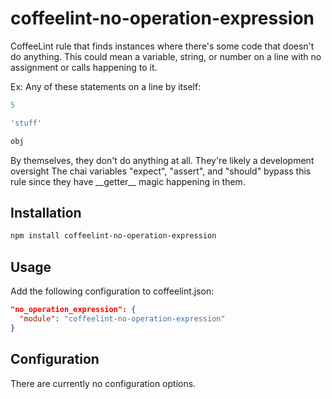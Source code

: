 # coffeelint-no-operation-expression
CoffeeLint rule that finds instances where there's some code that doesn't do anything.
This could mean a variable, string, or number on a line with no assignment or calls happening to it.

Ex: Any of these statements on a line by itself:
```js
5
```
```js
'stuff'
```
```js
obj
```
By themselves, they don't do anything at all. They're likely a development oversight
The chai variables "expect", "assert", and "should" bypass this rule
  since they have \_\_getter\_\_ magic happening in them.

## Installation
```sh
npm install coffeelint-no-operation-expression
```
## Usage

Add the following configuration to coffeelint.json:

```json
"no_operation_expression": {
  "module": "coffeelint-no-operation-expression"
}
```
## Configuration

There are currently no configuration options.
